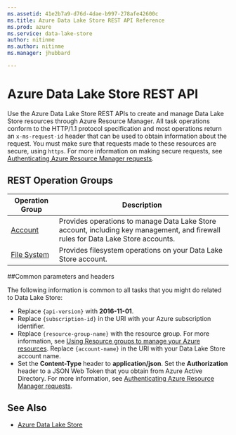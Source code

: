 ```yaml
---
ms.assetid: 41e2b7a9-d76d-4dae-b997-278afe42600c
ms.title: Azure Data Lake Store REST API Reference
ms.prod: azure
ms.service: data-lake-store
author: nitinme
ms.author: nitinme
ms.manager: jhubbard

---
```


# Azure Data Lake Store REST API

Use the Azure Data Lake Store REST APIs to create and manage Data Lake Store resources through Azure Resource Manager. All task operations conform to the HTTP/1.1 protocol specification and most operations return an `x-ms-request-id` header that can be used to obtain information about the request. You must make sure that requests made to these resources are secure, using `https`. For more information on making secure requests, see [Authenticating Azure Resource Manager requests](https://msdn.microsoft.com/library/azure/dn790557.aspx).

## REST Operation Groups

| Operation Group | Description |
|-----------------|-------------|
|[Account](~/api-ref/datalakestore/Account.json)| Provides operations to manage Data Lake Store account, including key management, and firewall rules for Data Lake Store accounts. |
|[File System](~/api-ref/datalakestore/FileSystem.json) | Provides filesystem operations on your Data Lake Store account. |

##Common parameters and headers

The following information is common to all tasks that you might do related to Data Lake Store:

* Replace `{api-version}` with **2016-11-01**.
* Replace `{subscription-id}` in the URI with your Azure subscription identifier.
* Replace `{resource-group-name}` with the resource group. For more information, see [Using Resource groups to manage your Azure resources](http://azure.microsoft.com/documentation/articles/azure-preview-portal-using-resource-groups/).
Replace `{account-name}` in the URI with your Data Lake Store account name.
* Set the **Content-Type** header to **application/json**.
Set the **Authorization** header to a JSON Web Token that you obtain from Azure Active Directory. For more information, see [Authenticating Azure Resource Manager requests](https://msdn.microsoft.com/library/azure/dn790557.aspx).


## See Also

- [Azure Data Lake Store](https://azure.microsoft.com/services/data-lake-store/)